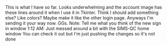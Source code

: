 This is what I have so far. Looks underwhelming and the account image has these lines around it when I use it in Tkinter. Think I should add something else? Like colors? Maybe make it like the other login page. Anyways I'm sending it your way now. GGs.
Note: Tell me what you think of the new sign in window
1:12 AM: Just messed around a bit with the SIMS-QC home window
You can check it out but I'm just pushing the changes so it's not done

